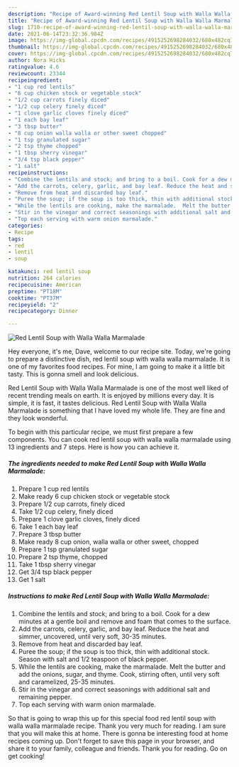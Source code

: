 ```yaml
---
description: "Recipe of Award-winning Red Lentil Soup with Walla Walla Marmalade"
title: "Recipe of Award-winning Red Lentil Soup with Walla Walla Marmalade"
slug: 1710-recipe-of-award-winning-red-lentil-soup-with-walla-walla-marmalade
date: 2021-06-14T23:32:36.984Z
image: https://img-global.cpcdn.com/recipes/4915252698284032/680x482cq70/red-lentil-soup-with-walla-walla-marmalade-recipe-main-photo.jpg
thumbnail: https://img-global.cpcdn.com/recipes/4915252698284032/680x482cq70/red-lentil-soup-with-walla-walla-marmalade-recipe-main-photo.jpg
cover: https://img-global.cpcdn.com/recipes/4915252698284032/680x482cq70/red-lentil-soup-with-walla-walla-marmalade-recipe-main-photo.jpg
author: Nora Hicks
ratingvalue: 4.6
reviewcount: 23344
recipeingredient:
- "1 cup red lentils"
- "6 cup chicken stock or vegetable stock"
- "1/2 cup carrots finely diced"
- "1/2 cup celery finely diced"
- "1 clove garlic cloves finely diced"
- "1 each bay leaf"
- "3 tbsp butter"
- "8 cup onion walla walla or other sweet chopped"
- "1 tsp granulated sugar"
- "2 tsp thyme chopped"
- "1 tbsp sherry vinegar"
- "3/4 tsp black pepper"
- "1 salt"
recipeinstructions:
- "Combine the lentils and stock; and bring to a boil. Cook for a dew minutes at a gentle boil and remove and foam that comes to the surface."
- "Add the carrots, celery, garlic, and bay leaf. Reduce the heat and simmer, uncovered, until very soft, 30-35 minutes."
- "Remove from heat and discarded bay leaf."
- "Puree the soup; if the soup is too thick, thin with additional stock. Season with salt and 1/2 teaspoon of black pepper."
- "While the lentils are cooking, make the marmalade.  Melt the butter and add the onions, sugar, and thyme. Cook, stirring often, until very soft and caramelized, 25-35 minutes."
- "Stir in the vinegar and correct seasonings with additional salt and remaining pepper."
- "Top each serving with warm onion marmalade."
categories:
- Recipe
tags:
- red
- lentil
- soup

katakunci: red lentil soup 
nutrition: 264 calories
recipecuisine: American
preptime: "PT18M"
cooktime: "PT37M"
recipeyield: "2"
recipecategory: Dinner

---
```



![Red Lentil Soup with Walla Walla Marmalade](https://img-global.cpcdn.com/recipes/4915252698284032/680x482cq70/red-lentil-soup-with-walla-walla-marmalade-recipe-main-photo.jpg)

Hey everyone, it's me, Dave, welcome to our recipe site. Today, we're going to prepare a distinctive dish, red lentil soup with walla walla marmalade. It is one of my favorites food recipes. For mine, I am going to make it a little bit tasty. This is gonna smell and look delicious.

Red Lentil Soup with Walla Walla Marmalade is one of the most well liked of recent trending meals on earth. It is enjoyed by millions every day. It is simple, it is fast, it tastes delicious. Red Lentil Soup with Walla Walla Marmalade is something that I have loved my whole life. They are fine and they look wonderful.




To begin with this particular recipe, we must first prepare a few components. You can cook red lentil soup with walla walla marmalade using 13 ingredients and 7 steps. Here is how you can achieve it.

<!--inarticleads1-->

##### The ingredients needed to make Red Lentil Soup with Walla Walla Marmalade:

1. Prepare 1 cup red lentils
1. Make ready 6 cup chicken stock or vegetable stock
1. Prepare 1/2 cup carrots, finely diced
1. Take 1/2 cup celery, finely diced
1. Prepare 1 clove garlic cloves, finely diced
1. Take 1 each bay leaf
1. Prepare 3 tbsp butter
1. Make ready 8 cup onion, walla walla or other sweet, chopped
1. Prepare 1 tsp granulated sugar
1. Prepare 2 tsp thyme, chopped
1. Take 1 tbsp sherry vinegar
1. Get 3/4 tsp black pepper
1. Get 1 salt




<!--inarticleads2-->

##### Instructions to make Red Lentil Soup with Walla Walla Marmalade:

1. Combine the lentils and stock; and bring to a boil. Cook for a dew minutes at a gentle boil and remove and foam that comes to the surface.
1. Add the carrots, celery, garlic, and bay leaf. Reduce the heat and simmer, uncovered, until very soft, 30-35 minutes.
1. Remove from heat and discarded bay leaf.
1. Puree the soup; if the soup is too thick, thin with additional stock. Season with salt and 1/2 teaspoon of black pepper.
1. While the lentils are cooking, make the marmalade.  Melt the butter and add the onions, sugar, and thyme. Cook, stirring often, until very soft and caramelized, 25-35 minutes.
1. Stir in the vinegar and correct seasonings with additional salt and remaining pepper.
1. Top each serving with warm onion marmalade.




So that is going to wrap this up for this special food red lentil soup with walla walla marmalade recipe. Thank you very much for reading. I am sure that you will make this at home. There is gonna be interesting food at home recipes coming up. Don't forget to save this page in your browser, and share it to your family, colleague and friends. Thank you for reading. Go on get cooking!
